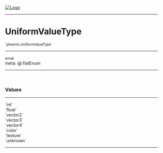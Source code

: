
[![Logo](../../images/logo.png)](../../api/index.html)

---



<h1>UniformValueType</h1>
<small>`phoenix.UniformValueType`</small>



---

`enum`
<span class="meta">
<br/>meta: @:flatEnum
</span>


---


&nbsp;
&nbsp;




<h3>Values</h3> <hr/><span class="member signature apipage">`int`<br/> </span>
        <span class="small_desc_flat"></span><span class="member signature apipage">`float`<br/> </span>
        <span class="small_desc_flat"></span><span class="member signature apipage">`vector2`<br/> </span>
        <span class="small_desc_flat"></span><span class="member signature apipage">`vector3`<br/> </span>
        <span class="small_desc_flat"></span><span class="member signature apipage">`vector4`<br/> </span>
        <span class="small_desc_flat"></span><span class="member signature apipage">`color`<br/> </span>
        <span class="small_desc_flat"></span><span class="member signature apipage">`texture`<br/> </span>
        <span class="small_desc_flat"></span><span class="member signature apipage">`unknown`<br/> </span>
        <span class="small_desc_flat"></span>








---

&nbsp;
&nbsp;
&nbsp;
&nbsp;